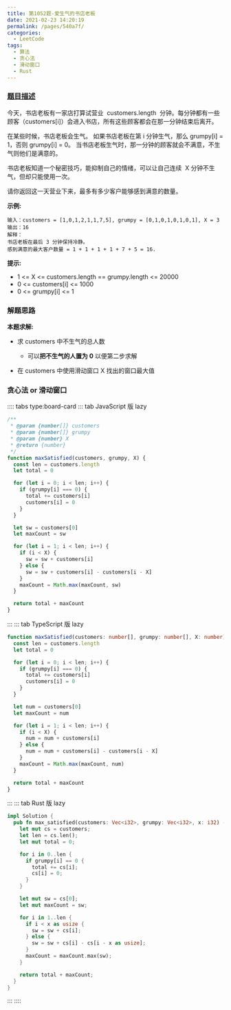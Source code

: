 ```yaml
---
title: 第1052题-爱生气的书店老板
date: 2021-02-23 14:20:19
permalink: /pages/540a7f/
categories:
  - LeetCode
tags:
  - 算法
  - 贪心法
  - 滑动窗口
  - Rust
---
```


### [题目描述](https://leetcode-cn.com/problems/grumpy-bookstore-owner/)

今天，书店老板有一家店打算试营业  <span class="span-shadow">customers.length</span>  分钟。每分钟都有一些顾客（<span class="span-shadow">customers[i]</span>）会进入书店，所有这些顾客都会在那一分钟结束后离开。

在某些时候，书店老板会生气。 如果书店老板在第 <span class="span-shadow">i</span> 分钟生气，那么 <span class="span-shadow">grumpy[i] = 1</span>，否则 <span class="span-shadow">grumpy[i] = 0</span>。 当书店老板生气时，那一分钟的顾客就会不满意，不生气则他们是满意的。

书店老板知道一个秘密技巧，能抑制自己的情绪，可以让自己连续  <span class="span-shadow">X</span> 分钟不生气，但却只能使用一次。

请你返回这一天营业下来，最多有多少客户能够感到满意的数量。

<!-- more -->

**示例:**

```
输入：customers = [1,0,1,2,1,1,7,5], grumpy = [0,1,0,1,0,1,0,1], X = 3
输出：16
解释：
书店老板在最后 3 分钟保持冷静。
感到满意的最大客户数量 = 1 + 1 + 1 + 1 + 7 + 5 = 16.
```

**提示:**

- <span class="span-shadow">1 <= X <= customers.length == grumpy.length <= 20000</span>
- <span class="span-shadow">0 <= customers[i] <= 1000</span>
- <span class="span-shadow">0 <= grumpy[i] <= 1</span>

### 解题思路

**本题求解:**

- 求 <span class="span-shadow">customers</span> 中不生气的总人数

  - 可以**把不生气的人置为 0** 以便第二步求解

- 在 <span class="span-shadow">customers</span> 中使用滑动窗口 <span class="span-shadow">X</span> 找出的窗口最大值

### 贪心法 or 滑动窗口

:::: tabs type:board-card
::: tab JavaScript 版 lazy

```JavaScript
/**
 * @param {number[]} customers
 * @param {number[]} grumpy
 * @param {number} X
 * @return {number}
 */
function maxSatisfied(customers, grumpy, X) {
  const len = customers.length
  let total = 0

  for (let i = 0; i < len; i++) {
    if (grumpy[i] === 0) {
      total += customers[i]
      customers[i] = 0
    }
  }

  let sw = customers[0]
  let maxCount = sw

  for (let i = 1; i < len; i++) {
    if (i < X) {
      sw = sw + customers[i]
    } else {
      sw = sw + customers[i] - customers[i - X]
    }
    maxCount = Math.max(maxCount, sw)
  }

  return total + maxCount
}
```

:::
::: tab TypeScript 版 lazy

```TypeScript
function maxSatisfied(customers: number[], grumpy: number[], X: number): number {
  const len = customers.length
  let total = 0

  for (let i = 0; i < len; i++) {
    if (grumpy[i] === 0) {
      total += customers[i]
      customers[i] = 0
    }
  }

  let num = customers[0]
  let maxCount = num

  for (let i = 1; i < len; i++) {
    if (i < X) {
      num = num + customers[i]
    } else {
      num = num + customers[i] - customers[i - X]
    }
    maxCount = Math.max(maxCount, num)
  }

  return total + maxCount
}
```

:::
::: tab Rust 版 lazy

```Rust
impl Solution {
  pub fn max_satisfied(customers: Vec<i32>, grumpy: Vec<i32>, x: i32) -> i32 {
    let mut cs = customers;
    let len = cs.len();
    let mut total = 0;

    for i in 0..len {
      if grumpy[i] == 0 {
        total += cs[i];
        cs[i] = 0;
      }
    }

    let mut sw = cs[0];
    let mut maxCount = sw;

    for i in 1..len {
      if i < x as usize {
        sw = sw + cs[i];
      } else {
        sw = sw + cs[i] - cs[i - x as usize];
      }
      maxCount = maxCount.max(sw);
    }

    return total + maxCount;   
  }
}
```

:::
::::

